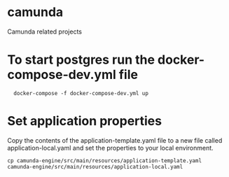 # camunda
Camunda related projects

# To start postgres run the docker-compose-dev.yml file

```
  docker-compose -f docker-compose-dev.yml up
```

# Set application properties

Copy the contents of the application-template.yaml file to a new file called application-local.yaml 
and set the properties to your local environment.
```
cp camunda-engine/src/main/resources/application-template.yaml camunda-engine/src/main/resources/application-local.yaml
```

